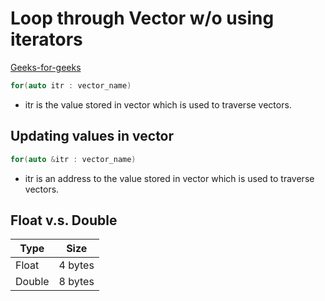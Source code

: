 # Loop through Vector w/o using iterators
[Geeks-for-geeks](https://www.geeksforgeeks.org/how-to-iterate-through-a-vector-without-using-iterators-in-c/)
```cpp
for(auto itr : vector_name)
```
- itr is the value stored in vector which is used to traverse vectors.

## Updating values in vector
```cpp
for(auto &itr : vector_name)
```
- itr is an address to the value stored in vector which is used to traverse vectors.

## Float v.s. Double
| Type | Size |
| ---- | ---- |
| Float | 4 bytes |
| Double | 8 bytes | 
